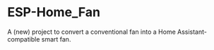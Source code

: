 # ESP-Home_Fan
A (new) project to convert a conventional fan into a Home Assistant-compatible smart fan.
